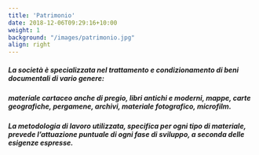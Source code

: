 ```yaml
---
title: 'Patrimonio'
date: 2018-12-06T09:29:16+10:00
weight: 1
background: "/images/patrimonio.jpg"
align: right
---
```


##### La società è specializzata nel trattamento e condizionamento di beni documentali di vario genere:

##### materiale cartaceo anche di pregio, libri antichi e moderni, mappe, carte geografiche, pergamene, archivi, materiale fotografico, microfilm.

##### La metodologia di lavoro utilizzata, specifica per ogni tipo di materiale, prevede l’attuazione puntuale di ogni fase di sviluppo, a seconda delle esigenze espresse.
